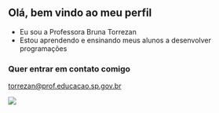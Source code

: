 ## Olá, bem vindo ao meu perfil

- Eu sou a Professora Bruna Torrezan
- Estou aprendendo e ensinando meus alunos a desenvolver programações

### Quer entrar em contato comigo 

torrezan@prof.educacao.sp.gov.br

![](https://media3.giphy.com/media/v1.Y2lkPTc5MGI3NjExaGZxZGR5OTJ5Y3Mwd3ptbHplZHJ6ZzNxYXNoZ2VhYXZpZmdxdzc4bCZlcD12MV9pbnRlcm5hbF9naWZfYnlfaWQmY3Q9Zw/iFUMqOF2PdBfH662XS/giphy.webp)
